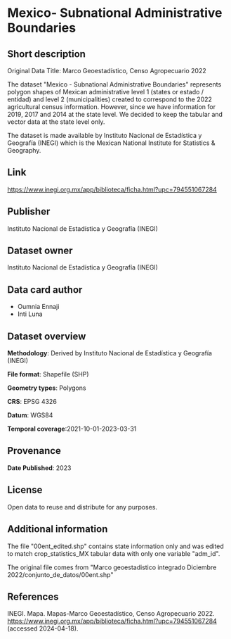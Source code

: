 # Mexico- Subnational Administrative Boundaries

## Short description
Original Data Title:  Marco Geoestadístico, Censo Agropecuario 2022

The dataset "Mexico - Subnational Administrative Boundaries" represents polygon shapes of Mexican administrative level 1 (states or estado / entidad) and level 2 (municipalities) created to correspond to the 2022 agricultural census information. However, since we have information for 2019, 2017 and 2014 at the state level. We decided to keep the tabular and vector data at the state level only.

The dataset is made available by Instituto Nacional de Estadística y Geografía (INEGI) which is the Mexican National Institute for Statistics & Geography.

## Link
https://www.inegi.org.mx/app/biblioteca/ficha.html?upc=794551067284

## Publisher
Instituto Nacional de Estadística y Geografía (INEGI)

## Dataset owner
Instituto Nacional de Estadística y Geografía (INEGI)

## Data card author
- Oumnia Ennaji
- Inti Luna

## Dataset overview

**Methodology**: Derived by Instituto Nacional de Estadística y Geografía (INEGI)

**File format**: Shapefile (SHP)

**Geometry types**: Polygons

**CRS**: EPSG 4326

**Datum**: WGS84

**Temporal coverage**:2021-10-01-2023-03-31

## Provenance 
**Date Published**: 2023


## License
Open data to reuse and distribute for any purposes.

## Additional information

The file "00ent_edited.shp" contains state information only and was edited to match crop_statistics_MX tabular data with only one variable "adm_id". 

The original file comes from "Marco geoestadistico integrado Diciembre 2022/conjunto_de_datos/00ent.shp" 

## References
INEGI. Mapa. Mapas-Marco Geoestadístico, Censo Agropecuario 2022. https://www.inegi.org.mx/app/biblioteca/ficha.html?upc=794551067284 (accessed 2024-04-18).
